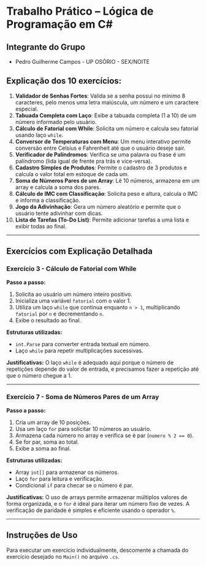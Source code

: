 # Trabalho Prático – Lógica de Programação em C\#

## Integrante do Grupo

* Pedro Guilherme Campos - UP OSÓRIO - SEX/NOITE

## Explicação dos 10 exercícios:

1. **Validador de Senhas Fortes**: Valida se a senha possui no mínimo 8 caracteres, pelo menos uma letra maiúscula, um número e um caractere especial.
2. **Tabuada Completa com Laço**: Exibe a tabuada completa (1 a 10) de um número informado pelo usuário.
3. **Cálculo de Fatorial com While**: Solicita um número e calcula seu fatorial usando laço `while`.
4. **Conversor de Temperaturas com Menu**: Um menu interativo permite conversão entre Celsius e Fahrenheit até que o usuário deseje sair.
5. **Verificador de Palíndromos**: Verifica se uma palavra ou frase é um palíndromo (lida igual de frente pra trás e vice-versa).
6. **Cadastro Simples de Produtos**: Permite o cadastro de 3 produtos e calcula o valor total em estoque de cada um.
7. **Soma de Números Pares de um Array**: Lê 10 números, armazena em um array e calcula a soma dos pares.
8. **Cálculo de IMC com Classificação**: Solicita peso e altura, calcula o IMC e informa a classificação.
9. **Jogo da Adivinhação**: Gera um número aleatório e permite que o usuário tente adivinhar com dicas.
10. **Lista de Tarefas (To-Do List)**: Permite adicionar tarefas a uma lista e exibir todas ao final.

---

## Exercícios com Explicação Detalhada

### Exercício 3 - Cálculo de Fatorial com While

**Passo a passo:**

1. Solicita ao usuário um número inteiro positivo.
2. Inicializa uma variável `fatorial` com o valor 1.
3. Utiliza um laço `while` que continua enquanto `n > 1`, multiplicando `fatorial` por `n` e decrementando `n`.
4. Exibe o resultado ao final.

**Estruturas utilizadas:**

* `int.Parse` para converter entrada textual em número.
* Laço `while` para repetir multiplicações sucessivas.

**Justificativas:**
O laço `while` é adequado aqui porque o número de repetições depende do valor de entrada, e precisamos fazer a repetição até que o número chegue a 1.

---

### Exercício 7 - Soma de Números Pares de um Array

**Passo a passo:**

1. Cria um array de 10 posições.
2. Usa um laço `for` para solicitar 10 números ao usuário.
3. Armazena cada número no array e verifica se é par (`numero % 2 == 0`).
4. Se for par, soma ao total.
5. Exibe a soma ao final.

**Estruturas utilizadas:**

* Array `int[]` para armazenar os números.
* Laço `for` para leitura e verificação.
* Condicional `if` para checar se o número é par.

**Justificativas:**
O uso de arrays permite armazenar múltiplos valores de forma organizada, e o `for` é ideal para iterar um número fixo de vezes. A verificação de paridade é simples e eficiente usando o operador `%`.

---

## Instruções de Uso

Para executar um exercício individualmente, descomente a chamada do exercício desejado no `Main()` no arquivo `.cs`.
